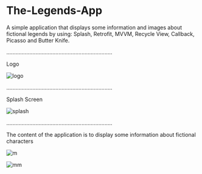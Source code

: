 # The-Legends-App

A simple application that displays some information and images about fictional legends by using: Splash, Retrofit, MVVM, Recycle View, Callback, Picasso and Butter Knife.

.....................................................................

Logo

![logo](https://user-images.githubusercontent.com/70321297/127240717-82b05e20-e5cc-4aca-9990-d9bc550ea85a.jpeg)

.....................................................................

Splash Screen

![splash](https://user-images.githubusercontent.com/70321297/127240723-687aeb80-915b-4a39-82e4-fa1d3384817a.jpeg)

.....................................................................

The content of the application is to display some information about fictional characters

![m](https://user-images.githubusercontent.com/70321297/127240730-aebb7c2f-7545-45b1-a011-e8faa4edefae.jpeg)

![mm](https://user-images.githubusercontent.com/70321297/127240734-99f13960-6a60-41a1-b9bc-432b4892474f.jpeg)
